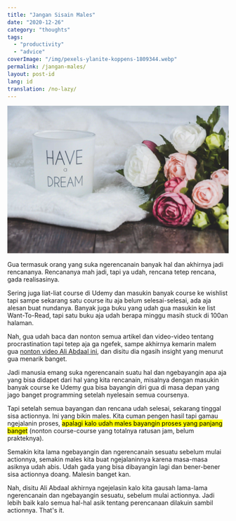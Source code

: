 ```yaml
---
title: "Jangan Sisain Males"
date: "2020-12-26"
category: "thoughts"
tags:
  - "productivity"
  - "advice"
coverImage: "/img/pexels-ylanite-koppens-1809344.webp"
permalink: /jangan-males/
layout: post-id
lang: id
translation: /no-lazy/
---
```


![](/img/pexels-ylanite-koppens-1809344.webp)

Gua termasuk orang yang suka ngerencanain banyak hal dan akhirnya jadi rencananya. Rencananya mah jadi, tapi ya udah, rencana tetep rencana, gada realisasinya.

Sering juga liat-liat course di Udemy dan masukin banyak course ke wishlist tapi sampe sekarang satu course itu aja belum selesai-selesai, ada aja alesan buat nundanya. Banyak juga buku yang udah gua masukin ke list Want-To-Read, tapi satu buku aja udah berapa minggu masih stuck di 100an halaman.

Nah, gua udah baca dan nonton semua artikel dan video-video tentang procrastination tapi tetep aja ga ngefek, sampe akhirnya kemarin malem gua [nonton video Ali Abdaal ini](https://www.youtube.com/watch?v=WQWiLZ1M6xw), dan disitu dia ngasih insight yang menurut gua menarik banget.

Jadi manusia emang suka ngerencanain suatu hal dan ngebayangin apa aja yang bisa didapet dari hal yang kita rencanain, misalnya dengan masukin banyak course ke Udemy gua bisa bayangin diri gua di masa depan yang jago banget programming setelah nyelesain semua coursenya.

Tapi setelah semua bayangan dan rencana udah selesai, sekarang tinggal sisa actionnya. Ini yang bikin males. Kita cuman pengen hasil tapi gamau ngejalanin proses, <mark>apalagi kalo udah males bayangin proses yang panjang banget</mark> (nonton course-course yang totalnya ratusan jam, belum prakteknya).

Semakin kita lama ngebayangin dan ngerencanain sesuatu sebelum mulai actionnya, semakin males kita buat ngejalaninnya karena masa-masa asiknya udah abis. Udah gada yang bisa dibayangin lagi dan bener-bener sisa actionnya doang. Malesin banget kan.

Nah, disitu Ali Abdaal akhirnya ngejelasin kalo kita gausah lama-lama ngerencanain dan ngebayangin sesuatu, sebelum mulai actionnya. Jadi lebih baik kalo semua hal-hal asik tentang perencanaan dilakuin sambil actionnya. That's it.
